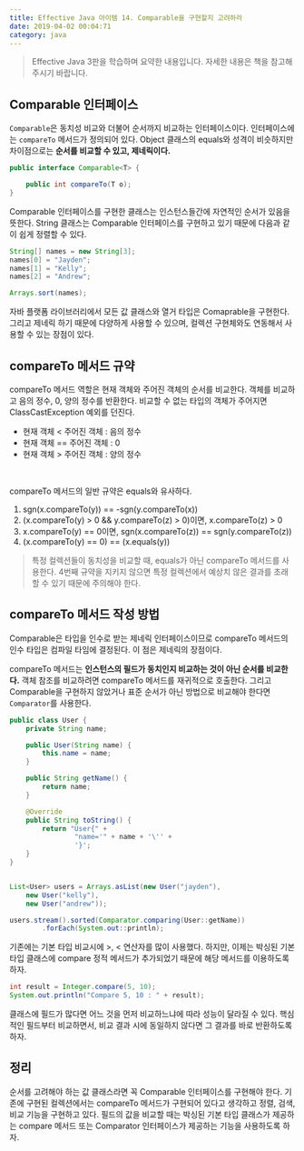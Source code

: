 ```yaml
---
title: Effective Java 아이템 14. Comparable을 구현할지 고려하라
date: 2019-04-02 00:04:71
category: java
---
```


> Effective Java 3판을 학습하며 요약한 내용입니다. 자세한 내용은 책을 참고해주시기 바랍니다.

## Comparable 인터페이스

```Comparable```은 동치성 비교와 더불어 순서까지 비교하는 인터페이스이다. 인터페이스에는 ```compareTo``` 메서드가  정의되어 있다. Object 클래스의 equals와 성격이 비슷하지만 차이점으로는 <b>순서를 비교할 수 있고, 제네릭이다.</b> 

```java
public interface Comparable<T> {

    public int compareTo(T o);
}
```

Comparable 인터페이스를 구현한 클래스는 인스턴스들간에 자연적인 순서가 있음을 뜻한다. String 클래스는 Comparable 인터페이스를 구현하고 있기 때문에 다음과 같이 쉽게 정렬할 수 있다.

```java
String[] names = new String[3];
names[0] = "Jayden";
names[1] = "Kelly";
names[2] = "Andrew";

Arrays.sort(names);
```

자바 플랫폼 라이브러리에서 모든 값 클래스와 열거 타입은 Comaprable을 구현한다. 그리고 제네릭 하기 때문에 다양하게 사용할 수 있으며, 컬렉션 구현체와도 연동해서 사용할 수 있는 장점이 있다.

## compareTo 메서드 규약
compareTo 메서드 역할은 현재 객체와 주어진 객체의 순서를 비교한다. 객체를 비교하고 음의 정수, 0, 양의 정수를 반환한다. 비교할 수 없는 타입의 객체가 주어지면 ClassCastException 예외를 던진다.

- 현재 객체 < 주어진 객체 : 음의 정수
- 현재 객체 == 주어진 객체 : 0
- 현재 객체 > 주어진 객체 : 양의 정수

<br/>

compareTo 메서드의 일반 규약은 equals와 유사하다.

1. sgn(x.compareTo(y)) == -sgn(y.compareTo(x))
2. (x.compareTo(y) > 0 && y.compareTo(z) > 0)이면, x.compareTo(z) > 0
3. x.compareTo(y) == 0이면, sgn(x.compareTo(z)) == sgn(y.compareTo(z))
4. (x.compareTo(y) == 0) == (x.equals(y))

> 특정 컬렉션들이 동치성을 비교할 때, equals가 아닌 compareTo 메서드를 사용한다. 4번째 규약을 지키지 않으면 특정 컬렉션에서 예상치 않은 결과를 초래할 수 있기 때문에 주의해야 한다.

## compareTo 메서드 작성 방법
Comparable은 타입을 인수로 받는 제네릭 인터페이스이므로 compareTo 메서드의 인수 타입은 컴파일 타임에 결정된다. 이 점은 제네릭의 장점이다.

compareTo 메서드는 <b>인스턴스의 필드가 동치인지 비교하는 것이 아닌 순서를 비교한다.</b> 객체 참조를 비교하려면 compareTo 메서드를 재귀적으로 호출한다. 그리고 Comparable을 구현하지 않았거나 표준 순서가 아닌 방법으로 비교해야 한다면 ```Comparator```를 사용한다.

```java
public class User {
    private String name;

    public User(String name) {
        this.name = name;
    }

    public String getName() {
        return name;
    }

    @Override
    public String toString() {
        return "User{" +
                "name='" + name + '\'' +
                '}';
    }
}


List<User> users = Arrays.asList(new User("jayden"),
    new User("kelly"), 
    new User("andrew"));

users.stream().sorted(Comparator.comparing(User::getName))
        .forEach(System.out::println);
```

기존에는 기본 타입 비교시에 >, < 연산자를 많이 사용했다. 하지만, 이제는 박싱된 기본 타입 클래스에 compare 정적 메서드가 추가되었기 때문에 해당 메서드를 이용하도록 하자.

```java
int result = Integer.compare(5, 10);
System.out.println("Compare 5, 10 : " + result);
```

클래스에 필드가 많다면 어느 것을 먼저 비교하느냐에 따라 성능이 달라질 수 있다. 핵심적인 필드부터 비교하면서, 비교 결과 시에 동일하지 않다면 그 결과를 바로 반환하도록 하자.

## 정리
순서를 고려해야 하는 값 클래스라면 꼭 Comparable 인터페이스를 구현해야 한다. 기존에 구현된 컬렉션에서는 compareTo 메서드가 구현되어 있다고 생각하고 정렬, 검색, 비교 기능을 구현하고 있다. 필드의 값을 비교할 때는 박싱된 기본 타입 클래스가 제공하는 compare 메서드 또는 Comparator 인터페이스가 제공하는 기능을 사용하도록 하자.